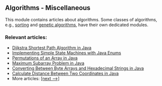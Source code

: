 ## Algorithms - Miscellaneous

This module contains articles about algorithms. Some classes of algorithms, e.g., [sorting](/../algorithms-sorting) and
[genetic algorithms](/../algorithms-genetic), have their own dedicated modules. 

### Relevant articles:

- [Dijkstra Shortest Path Algorithm in Java](https://www.baeldung.com/java-dijkstra)
- [Implementing Simple State Machines with Java Enums](https://www.baeldung.com/java-enum-simple-state-machine)
- [Permutations of an Array in Java](https://www.baeldung.com/java-array-permutations)
- [Maximum Subarray Problem in Java](https://www.baeldung.com/java-maximum-subarray)
- [Converting Between Byte Arrays and Hexadecimal Strings in Java](https://www.baeldung.com/java-byte-arrays-hex-strings)
- [Calculate Distance Between Two Coordinates in Java](https://www.baeldung.com/java-find-distance-between-points)
- More articles: [[next -->]](/algorithms-miscellaneous-2)
